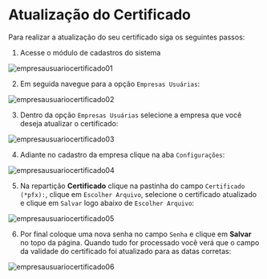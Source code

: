 # Atualização do Certificado

Para realizar a atualização do seu certificado siga os seguintes passos:

1. Acesse o módulo de cadastros do sistema

![empresausuariocertificado01](https://raw.githubusercontent.com/netforcews/docs-erp/master/faq/imagens/empresausuariocertificado01.png)

2. Em seguida navegue para a opção ```Empresas Usuárias```:

![empresausuariocertificado02](https://raw.githubusercontent.com/netforcews/docs-erp/master/faq/imagens/empresausuariocertificado02.png)

3. Dentro da opção ```Empresas Usuárias``` selecione a empresa que você deseja atualizar o certificado:

![empresausuariocertificado03](https://raw.githubusercontent.com/netforcews/docs-erp/master/faq/imagens/empresausuariocertificado03.png)

4. Adiante no cadastro da empresa clique na aba ```Configurações```:

![empresausuariocertificado04](https://raw.githubusercontent.com/netforcews/docs-erp/master/faq/imagens/empresausuariocertificado04.png)

5. Na repartição **Certificado** clique na pastinha do campo ```Certificado (*pfx):```, clique em ```Escolher Arquivo```, selecione o
certificado atualizado e clique em ```Salvar``` logo abaixo de ```Escolher Arquivo```:

![empresausuariocertificado05](https://raw.githubusercontent.com/netforcews/docs-erp/master/faq/imagens/empresausuariocertificado05.png)

6. Por final coloque uma nova senha no campo ```Senha``` e clique em **Salvar** no topo da página. Quando tudo for processado você verá que o campo da validade do certificado foi atualizado para as datas corretas:

![empresausuariocertificado06](https://raw.githubusercontent.com/netforcews/docs-erp/master/faq/imagens/empresausuariocertificado06.png)
